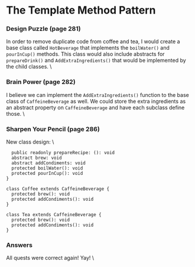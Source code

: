 # The Template Method Pattern

### Design Puzzle (page 281)
In order to remove duplicate code from coffee and tea, I would create a base class called `HotBeverage` that implements the `boilWater()` and `pourInCup()` methods.  This class would also include abstracts for `prepareDrink()` and `AddExtraIngredients()` that would be implemented by the child classes. \

### Brain Power (page 282)
I believe we can implement the `AddExtraIngredients()` function to the base class of `CaffeineBeverage` as well.  We could store the extra ingredients as an abstract property on `CaffeineBeverage` and have each subclass define those. \

### Sharpen Your Pencil (page 286)
New class design: \
```abstract class CaffeineBeverage {
  public readonly prepareRecipe: (): void
  abstract brew: void
  abstract addCondiments: void
  protected boilWater(): void
  protected pourInCup(): void
}

class Coffee extends CaffeineBeverage {
  protected brew(): void
  protected addCondiments(): void
}

class Tea extends CaffeineBeverage {
  protected brew(): void
  protected addCondiments(): void
}
```

### Answers
All quests were correct again! Yay! \